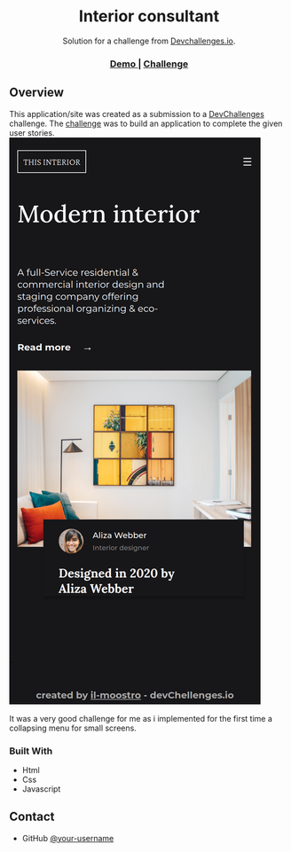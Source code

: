 <h1 align="center">Interior consultant</h1>

<div align="center">
   Solution for a challenge from  <a href="http://devchallenges.io" target="_blank">Devchallenges.io</a>.
</div>

<div align="center">
  <h3>
    <a href="https://https://il-mostroo.github.io/DevChallengesio.interior-consultant-master/">
      Demo
    </a>
    <span> | </span>
    <a href="https://devchallenges.io/challenges/Jymh2b2FyebRTUljkNcb">
      Challenge
    </a>
  </h3>
</div>

## Overview

This application/site was created as a submission to a [DevChallenges](https://devchallenges.io/challenges) challenge. The [challenge](https://devchallenges.io/challenges/Jymh2b2FyebRTUljkNcb) was to build an application to complete the given user stories.
![screenshot](resources/il-mostroo.github.io_DevChallengesio.interior-consultant-master_.png)

It was a very good challenge for me as i implemented for the first time a collapsing menu for small screens.

### Built With

- Html
- Css
- Javascript

## Contact

- GitHub [@your-username](https://github.com/il-moostro)

